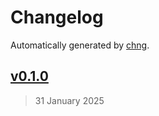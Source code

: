 # Changelog

Automatically generated by [chng](https://github.com/mrozio13pl/chng).


## [v0.1.0](https://github.com/mrozio13pl/chng/commit/c75fb53d375e270ce171053327c04bcff776b837)

> 31 January 2025



